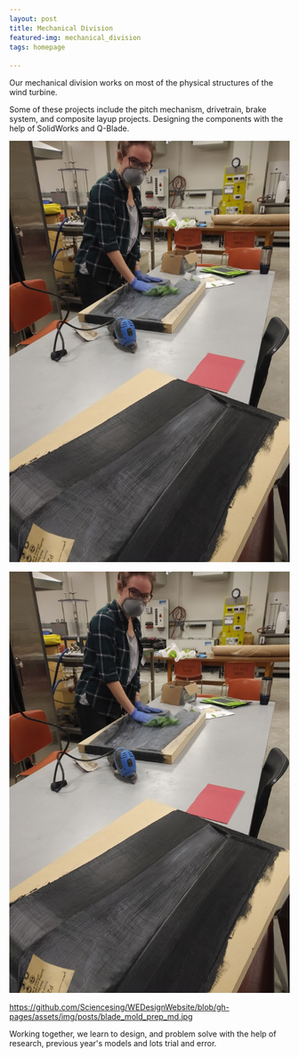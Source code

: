 ```yaml
---
layout: post
title: Mechanical Division
featured-img: mechanical_division
tags: homepage

---
```


Our mechanical division works on most of the physical structures of the wind turbine. 

Some of these projects include the pitch mechanism, drivetrain, brake system, and composite layup projects. Designing the components with the help of SolidWorks and Q-Blade.

![alt text][test]

[test]: https://github.com/Sciencesing/WEDesignWebsite/blob/gh-pages/assets/img/posts/blade_mold_prep_md.jpg "Team members prepping the blade molds for composite layup."

![alt text](https://github.com/Sciencesing/WEDesignWebsite/blob/gh-pages/assets/img/posts/blade_mold_prep_md.jpg "Test")


https://github.com/Sciencesing/WEDesignWebsite/blob/gh-pages/assets/img/posts/blade_mold_prep_md.jpg

Working together, we learn to design, and problem solve with the help of research, previous year's models and lots trial and error.

